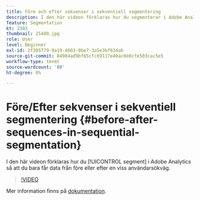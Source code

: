 ```yaml
---
title: Före och efter sekvenser i sekventiell segmentering
description: I den här videon förklaras hur du segmenterar i Adobe Analytics så att du bara får data från före eller efter en viss användarsökväg.
feature: Segmentation
kt: 2303
thumbnail: 25400.jpg
role: User
level: Beginner
exl-id: 2f305779-9a19-4603-8be7-3a5e3bf634ab
source-git-commit: 84984ad9bf65cfc69117e40ac0e0cfe503cac5e5
workflow-type: tm+mt
source-wordcount: '80'
ht-degree: 0%

---
```


# Före/Efter sekvenser i sekventiell segmentering {#before-after-sequences-in-sequential-segmentation}

I den här videon förklaras hur du [!UICONTROL segment] i Adobe Analytics så att du bara får data från före eller efter en viss användarsökväg.

>[!VIDEO](https://video.tv.adobe.com/v/25400/?quality=12&learn=on)

Mer information finns på [dokumentation](https://experienceleague.adobe.com/docs/analytics/components/segmentation/segmentation-workflow/seg-sequential-build.html?lang=en).
